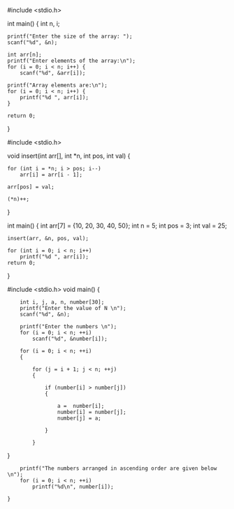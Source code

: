#include <stdio.h>

int main() {
    int n, i; 

    printf("Enter the size of the array: ");
    scanf("%d", &n); 

    int arr[n];  
    printf("Enter elements of the array:\n");
    for (i = 0; i < n; i++) {
        scanf("%d", &arr[i]);  

    printf("Array elements are:\n");
    for (i = 0; i < n; i++) {
        printf("%d ", arr[i]);  
    }

    return 0;
}



#include <stdio.h>

void insert(int arr[], int *n, int pos, int val) {
  
   
    for (int i = *n; i > pos; i--)
        arr[i] = arr[i - 1];

    arr[pos] = val;

    (*n)++;
}

int main() {
    int arr[7] = {10, 20, 30, 40, 50};
    int n = 5;
    int pos = 3;
    int val = 25;

    insert(arr, &n, pos, val);

    for (int i = 0; i < n; i++)
        printf("%d ", arr[i]);
    return 0;
}


 #include <stdio.h>
    void main()
    {
 
        int i, j, a, n, number[30];
        printf("Enter the value of N \n");
        scanf("%d", &n);
 
        printf("Enter the numbers \n");
        for (i = 0; i < n; ++i)
            scanf("%d", &number[i]);
 
        for (i = 0; i < n; ++i) 
        {
 
            for (j = i + 1; j < n; ++j)
            {
 
                if (number[i] > number[j]) 
                {
 
                    a =  number[i];
                    number[i] = number[j];
                    number[j] = a;
 
                }
 
            }
  }
 
        printf("The numbers arranged in ascending order are given below \n");
        for (i = 0; i < n; ++i)
            printf("%d\n", number[i]);
 
    }


    
